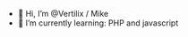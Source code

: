 - 👋 Hi, I’m @Vertilix / Mike
- 🌱 I’m currently learning: PHP and javascript

<!---
Vertilix/Vertilix is a ✨ special ✨ repository because its `README.md` (this file) appears on your GitHub profile.
You can click the Preview link to take a look at your changes.
--->
